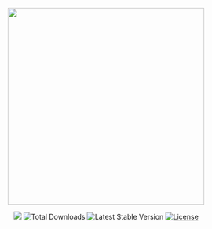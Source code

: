 <p align="center">
  <a href="https://getbootstrap.com/" target="_blank"><img src="https://i.imgur.com/UURHBWT.png" width="400"></a>
</p>

<p align="center">
  <img src="https://img.shields.io/badge/key-value-5555ff">
  <img src="https://img.shields.io/packagist/dt/laravel/framework" alt="Total Downloads">
  <img src="https://img.shields.io/packagist/v/laravel/framework" alt="Latest Stable Version"></a>
  <a href="https://packagist.org/packages/laravel/framework"><img src="https://img.shields.io/packagist/l/laravel/framework" alt="License"></a>
</p>

